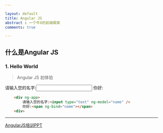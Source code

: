 ```yaml
---

layout: default
title: Angular JS
abstract : 一个牛X的前端框架
comments: true

---
```


## 什么是Angular JS

### 1. Hello World

> Angular JS 初体验

<div ng-app>
请输入您的名字:<input type="text" ng-model="name" />
你好:<span ng-bind="name"></span>
<div>

```html
	<div ng-app>
		请输入您的名字:<input type="text" ng-model="name" />
		你好:<span ng-bind="name"></span>
	<div>

```

<script src="{{site.baseurl}}/javascripts/angular.js"></script>
---
[AngularJS培训PPT](https://github.com/changhu2013/resume/raw/master/resume/ppt/AngularJS培训-changhu-v1.ppt)
